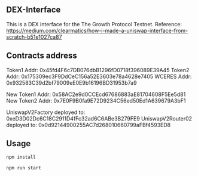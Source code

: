 ## DEX-Interface

This is a DEX interface for the The Growth Protocol Testnet.
Reference: https://medium.com/clearmatics/how-i-made-a-uniswap-interface-from-scratch-b51e1027ca87

## Contracts address

Token1 Addr:  0x45fd4F6c7DB076dbB1296fD0718f396089E39A45
Token2 Addr: 0x175309ec3F9DdCeC156a52E3603e78a4628e7405
WCERES Addr: 0x932583C39d2bf79009eE0E9b16196BD31953b7a9

New Token1 Addr: 0x58AC2e9d0CCEcd67686883aE81704608F5Ee5d81
New Token2 Addr: 0x7E0F9B0fa9E72D9234C56ed50Ed1A639679A3bF1

UniswapV2Factory deployed to: 0xeD3D02Dc6C18C2911D4fFc32ad6C6ABe3B279FE9
UniswapV2Router02 deployed to: 0x0d92144900255AC7d268010660799aFBf4593ED8




## Usage

```bash
npm install
```

```bash
npm run start
```
